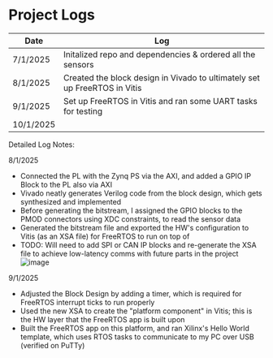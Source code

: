 # Project Logs

| Date        | Log |
| ----------- | ----------- |
| 7/1/2025    | Initalized repo and dependencies & ordered all the sensors                |
| 8/1/2025    | Created the block design in Vivado to ultimately set up FreeRTOS in Vitis |
| 9/1/2025    | Set up FreeRTOS in Vitis and ran some UART tasks for testing              |
| 10/1/2025   |                                                                           |

Detailed Log Notes:

8/1/2025
- Connected the PL with the Zynq PS via the AXI, and added a GPIO IP Block to the PL also via AXI 
- Vivado neatly generates Verilog code from the block design, which gets synthesized and implemented
- Before generating the bitstream, I assigned the GPIO blocks to the PMOD connectors using XDC constraints, to read the sensor data
- Generated the bitstream file and exported the HW's configuration to Vitis (as an XSA file) for FreeRTOS to run on top of
- TODO: Will need to add SPI or CAN IP blocks and re-generate the XSA file to achieve low-latency comms with future parts in the project         
![image](https://github.com/user-attachments/assets/be97235a-b5ff-4f5b-a520-f1850c1d4cea) 



9/1/2025
 - Adjusted the Block Design by adding a timer, which is required for FreeRTOS interrupt ticks to run properly
 - Used the new XSA to create the "platform component" in Vitis; this is the HW layer that the FreeRTOS app is built upon
 - Built the FreeRTOS app on this platform, and ran Xilinx's Hello World template, which uses RTOS tasks to communicate to my PC over USB (verified on PuTTy)